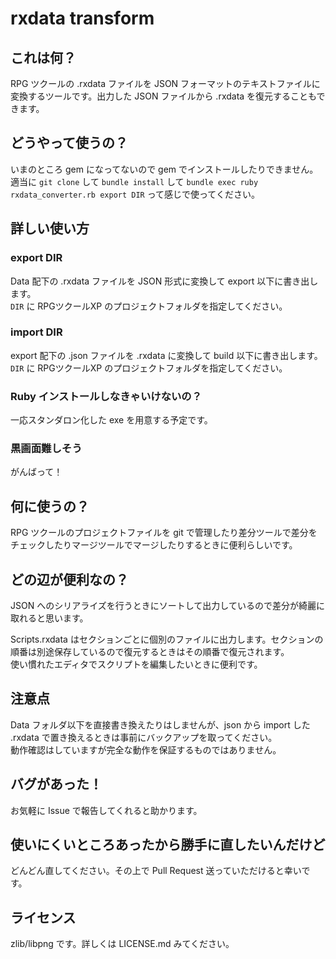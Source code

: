 # rxdata transform

## これは何？
RPG ツクールの .rxdata ファイルを JSON フォーマットのテキストファイルに変換するツールです。出力した JSON ファイルから .rxdata を復元することもできます。

## どうやって使うの？
いまのところ gem になってないので gem でインストールしたりできません。  
適当に `git clone` して `bundle install` して `bundle exec ruby rxdata_converter.rb export DIR` って感じで使ってください。

## 詳しい使い方

### export DIR
Data 配下の .rxdata ファイルを JSON 形式に変換して export 以下に書き出します。  
`DIR` に RPGツクールXP のプロジェクトフォルダを指定してください。

### import DIR
export 配下の .json ファイルを .rxdata に変換して build 以下に書き出します。  
`DIR` に RPGツクールXP のプロジェクトフォルダを指定してください。

### Ruby インストールしなきゃいけないの？
一応スタンダロン化した exe を用意する予定です。

### 黒画面難しそう
がんばって！

## 何に使うの？
RPG ツクールのプロジェクトファイルを git で管理したり差分ツールで差分をチェックしたりマージツールでマージしたりするときに便利らしいです。

## どの辺が便利なの？
JSON へのシリアライズを行うときにソートして出力しているので差分が綺麗に取れると思います。

Scripts.rxdata はセクションごとに個別のファイルに出力します。セクションの順番は別途保存しているので復元するときはその順番で復元されます。  
使い慣れたエディタでスクリプトを編集したいときに便利です。

## 注意点
Data フォルダ以下を直接書き換えたりはしませんが、json から import した .rxdata で置き換えるときは事前にバックアップを取ってください。  
動作確認はしていますが完全な動作を保証するものではありません。

## バグがあった！
お気軽に Issue で報告してくれると助かります。  

## 使いにくいところあったから勝手に直したいんだけど
どんどん直してください。その上で Pull Request 送っていただけると幸いです。

## ライセンス
zlib/libpng です。詳しくは LICENSE.md みてください。
